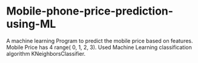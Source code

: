 # Mobile-phone-price-prediction-using-ML
A machine learning Program to predict the mobile price based on features. 
Mobile Price has 4 range( 0, 1, 2, 3).
Used Machine Learning classification algorithm KNeighborsClassifier.
